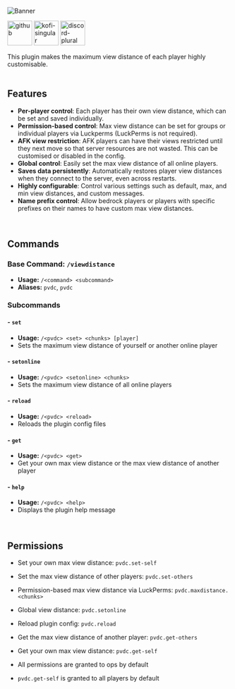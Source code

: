 ![Banner](https://i.ibb.co/p1fVk8s/Banner-min.webp)
<p>
  <a href="https://github.com/Wyzebb/PlayerViewDistanceController"><img alt="github" height="56"
        src="https://cdn.jsdelivr.net/npm/@intergrav/devins-badges@3/assets/cozy/available/github_vector.svg"></a>
  <a href="https://ko-fi.com/wyzebb"><img alt="kofi-singular" height="56" src="https://cdn.jsdelivr.net/npm/@intergrav/devins-badges@3/assets/cozy/donate/kofi-singular_vector.svg"></a>
  <a href="https://discord.gg/akbd8EPSgr"><img alt="discord-plural" height="56" src="https://cdn.jsdelivr.net/npm/@intergrav/devins-badges@3/assets/cozy/social/discord-plural_vector.svg"></a>
</p>
This plugin makes the maximum view distance of each player highly customisable.
<br/><br/>

## **Features**
- **Per-player control**: Each player has their own view distance, which can be set and saved individually.
- **Permission-based control**: Max view distance can be set for groups or individual players via Luckperms (LuckPerms is not required).
- **AFK view restriction**: AFK players can have their views restricted until they next move so that server resources are not wasted. This can be customised or disabled in the config.
- **Global control**: Easily set the max view distance of all online players.
- **Saves data persistently**: Automatically restores player view distances when they connect to the server, even across restarts.
- **Highly configurable**: Control various settings such as default, max, and min view distances, and custom messages.
- **Name prefix control**: Allow bedrock players or players with specific prefixes on their names to have custom max view distances.

<br/>

## **Commands**
### Base Command: `/viewdistance`
- **Usage:** `/<command> <subcommand>`
- **Aliases:** `pvdc`, `pvdc`
### Subcommands
#### - `set`
- **Usage:** `/<pvdc> <set> <chunks> [player]`
- Sets the maximum view distance of yourself or another online player

#### - `setonline`
- **Usage:** `/<pvdc> <setonline> <chunks>`
- Sets the maximum view distance of all online players

#### - `reload`
- **Usage:** `/<pvdc> <reload>`
- Reloads the plugin config files

#### - `get`
- **Usage:** `/<pvdc> <get>`
- Get your own max view distance or the max view distance of another player

#### - `help`
- **Usage:** `/<pvdc> <help>`
- Displays the plugin help message

<br/>

## **Permissions**
- Set your own max view distance: `pvdc.set-self`
- Set the max view distance of other players: `pvdc.set-others`
- Permission-based max view distance via LuckPerms: `pvdc.maxdistance.<chunks>`
- Global view distance: `pvdc.setonline`
- Reload plugin config: `pvdc.reload`
- Get the max view distance of another player: `pvdc.get-others`
- Get your own max view distance: `pvdc.get-self`

- All permissions are granted to ops by default
- `pvdc.get-self` is granted to all players by default